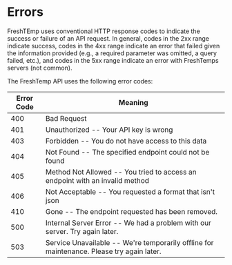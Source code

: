 # Errors

<aside class="notice">FreshTEmp uses conventional HTTP response codes to indicate the success or failure of an API request. In general, codes in the 2xx range indicate success, codes in the 4xx range indicate an error that failed given the information provided (e.g., a required parameter was omitted, a query failed, etc.), and codes in the 5xx range indicate an error with FreshTemps servers (not common).</aside>

The FreshTemp  API uses the following error codes:


Error Code | Meaning
---------- | -------
400 | Bad Request
401 | Unauthorized -- Your API key is wrong
403 | Forbidden -- You do not have access to this data
404 | Not Found -- The specified endpoint could not be found
405 | Method Not Allowed -- You tried to access an endpoint with an invalid method
406 | Not Acceptable -- You requested a format that isn't json
410 | Gone -- The endpoint requested has been removed.
500 | Internal Server Error -- We had a problem with our server. Try again later.
503 | Service Unavailable -- We're temporarily offline for maintenance. Please try again later.
